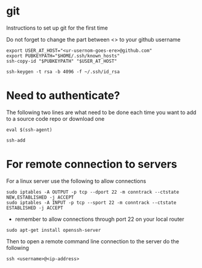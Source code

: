 # git
Instructions to set up git for the first time

Do not forget to change the part between <> to your github username

``` {sh }
export USER_AT_HOST="<ur-usernom-goes-ere>@github.com"
export PUBKEYPATH="$HOME/.ssh/known_hosts"
ssh-copy-id "$PUBKEYPATH" "$USER_AT_HOST"
```

``` {sh }
ssh-keygen -t rsa -b 4096 -f ~/.ssh/id_rsa
```

# Need to authenticate?

The following two lines are what need to be done each time you want to add to a source code repo or download one
``` {sh }
eval $(ssh-agent)
```

``` {sh }
ssh-add
```
# For remote connection to servers
For a linux server use the following to allow connections

```
sudo iptables -A OUTPUT -p tcp --dport 22 -m conntrack --ctstate NEW,ESTABLISHED -j ACCEPT
sudo iptables -A INPUT -p tcp --sport 22 -m conntrack --ctstate ESTABLISHED -j ACCEPT
```

* remember to allow connections through port 22 on your local router

```
sudo apt-get install openssh-server 

```
Then to open a remote command line connection to the server do the following
```
ssh <username>@<ip-address>
```
